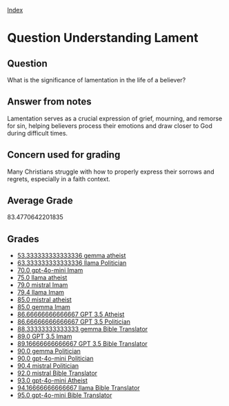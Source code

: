 
[Index](../../index.md)
# Question Understanding Lament
## Question
What is the significance of lamentation in the life of a believer?

## Answer from notes
Lamentation serves as a crucial expression of grief, mourning, and remorse for sin, helping believers process their emotions and draw closer to God during difficult times.

## Concern used for grading
Many Christians struggle with how to properly express their sorrows and regrets, especially in a faith context.

## Average Grade
83.4770642201835

## Grades
 * [53.333333333333336 gemma atheist](../answers/gemma_atheist/Understanding_Lament.md)
 * [63.333333333333336 llama Politician](../answers/llama_Politician/Understanding_Lament.md)
 * [70.0 gpt-4o-mini Imam](../answers/gpt-4o-mini_Imam/Understanding_Lament.md)
 * [75.0 llama atheist](../answers/llama_atheist/Understanding_Lament.md)
 * [79.0 mistral Imam](../answers/mistral_Imam/Understanding_Lament.md)
 * [79.4 llama Imam](../answers/llama_Imam/Understanding_Lament.md)
 * [85.0 mistral atheist](../answers/mistral_atheist/Understanding_Lament.md)
 * [85.0 gemma Imam](../answers/gemma_Imam/Understanding_Lament.md)
 * [86.66666666666667 GPT 3.5 Atheist](../answers/GPT_3.5_Atheist/Understanding_Lament.md)
 * [86.66666666666667 GPT 3.5 Politician](../answers/GPT_3.5_Politician/Understanding_Lament.md)
 * [88.33333333333333 gemma Bible Translator](../answers/gemma_Bible_Translator/Understanding_Lament.md)
 * [89.0 GPT 3.5 Imam](../answers/GPT_3.5_Imam/Understanding_Lament.md)
 * [89.16666666666667 GPT 3.5 Bible Translator](../answers/GPT_3.5_Bible_Translator/Understanding_Lament.md)
 * [90.0 gemma Politician](../answers/gemma_Politician/Understanding_Lament.md)
 * [90.0 gpt-4o-mini Politician](../answers/gpt-4o-mini_Politician/Understanding_Lament.md)
 * [90.4 mistral Politician](../answers/mistral_Politician/Understanding_Lament.md)
 * [92.0 mistral Bible Translator](../answers/mistral_Bible_Translator/Understanding_Lament.md)
 * [93.0 gpt-4o-mini Atheist](../answers/gpt-4o-mini_Atheist/Understanding_Lament.md)
 * [94.16666666666667 llama Bible Translator](../answers/llama_Bible_Translator/Understanding_Lament.md)
 * [95.0 gpt-4o-mini Bible Translator](../answers/gpt-4o-mini_Bible_Translator/Understanding_Lament.md)
